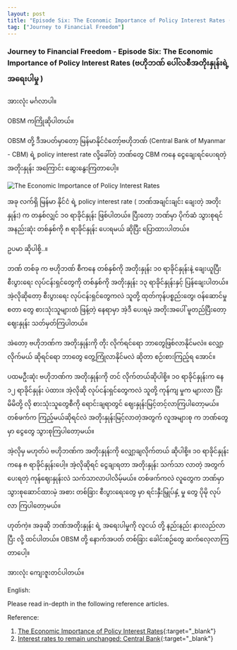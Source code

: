 ```yaml
---
layout: post
title: "Episode Six: The Economic Importance of Policy Interest Rates (ဗဟိုဘဏ် ပေါ်လစီအတိုးနှုန်းရဲ့ အရေးပါမှု)"
tag: ["Journey to Financial Freedom"]
---
```


### Journey to Financial Freedom - Episode Six: The Economic Importance of Policy Interest Rates (ဗဟိုဘဏ် ပေါ်လစီအတိုးနှုန်းရဲ့ အရေးပါမှု )

အားလုံး မင်္ဂလာပါ။

OBSM ကကြိုဆိုပါတယ်။

OBSM တို့ ဒီအပတ်မှာတော့ မြန်မာနိုင်ငံတော့်ဗဟိုဘဏ် (Central Bank of Myanmar - CBM) ရဲ့ policy interest rate လို့ခေါ်တဲ့ ဘဏ်တွေ CBM ကနေ ငွေချေးရင်ပေးရတဲ့ အတိုးနှုန်း အကြောင်း ဆွေးနွေးကြတာပေါ့။


<!-- more -->

<img src="http://drive.google.com/uc?export=view&id=1QHWMfbruCTpUxqivcL49xb8fo0qsvRle" alt="The Economic Importance of Policy Interest Rates">

အခု လက်ရှိ မြန်မာ နိုင်ငံ ရဲ့ policy interest rate ( ဘဏ်အချင်းချင်း ချေးတဲ့ အတိုးနှုန်း) က တနှစ်လျှင် ၁၀ ရာခိုင်နှုန်း ဖြစ်ပါတယ်။ ပြီးတော့ ဘဏ်မှာ ပိုက်ဆံ သွားစုရင် အနည်းဆုံး တစ်နှစ်ကို ၈ ရာခိုင်နှုန်း ပေးရမယ် ဆိုပြီး ပြောထားပါတယ်။

ဥပမာ ဆိုပါစို့..။

ဘဏ် တစ်ခု က ဗဟိုဘဏ် စီကနေ တစ်နှစ်ကို အတိုးနှုန်း ၁၀ ရာခိုင်နှုန်းနဲ့ ချေးယူပြီး စီးပွားရေး လုပ်ငန်းရှင်တွေကို တစ်နှစ်ကို အတိုးနှုန်း ၁၃ ရာခိုင်နှုန်းနှင့် ပြန်ချေးပါတယ်။ အဲ့လိုဆိုတော့ စီးပွားရေး လုပ်ငန်းရှင်တွေကလဲ သူတို့ ထုတ်ကုန်ပစ္စည်းတွေ၊ ဝန်ဆောင်မှု စတာ တွေ စားသုံးသူများထံ ဖြန့်တဲ့ နေရာမှာ အဲ့ဒီ ပေးရမဲ့ အတိုးအပေါ် မူတည်ပြီးတော့ ဈေးနှုန်း သတ်မှတ်ကြပါတယ်။

အဲတော့ ဗဟိုဘဏ်က အတိုးနှုန်းကို တိုး လိုက်ရင်ရော ဘာတွေဖြစ်လာနိုင်မလဲ။ လျှော့လိုက်မယ် ဆိုရင်ရော ဘာတွေ တွေ့ကြုံလာနိုင်မလဲ ဆိုတာ စဉ်းစားကြည့်ရ အောင်။

ပထမဦးဆုံး ဗဟိုဘဏ်က အတိုးနှုန်းကို တင် လိုက်တယ်ဆိုပါစို့။
၁၀ ရာခိုင်နှုန်းက နေ ၁၂ ရာခိုင်နှုန်း ပဲထား။ အဲ့လိုဆို လုပ်ငန်းရှင်တွေကလဲ သူတို့ ကုန်ကျ မှုက များလာ ပြီး မိမိတို့ လို စားသုံးသူတွေစီကို ရောင်းချရာတွင် ဈေးနှုန်းမြင့်တင့်လာကြပါတော့မယ်။ တစ်ဖက်က ကြည့်မယ်ဆိုရင်လဲ အတိုးနှုန်းမြင့်လာတဲ့အတွက် လူအများစု က ဘဏ်တွေမှာ ငွေတွေ သွားစုကြပါတော့မယ်။

အဲ့လိုမှ မဟုတ်ပဲ ဗဟိုဘဏ်က အတိုးနှုန်းကို လျှော့ချလိုက်တယ် ဆိုပါစို့။ ၁၀ ရာခိုင်နှုန်း ကနေ ၈ ရာခိုင်နှုန်းပေါ့။ အဲ့လိုဆိုရင် ငွေချးရတာ အတိုးနှုန်း သက်သာ လာတဲ့ အတွက် ပေးရတဲ့ ကုန်ဈေးနှုန်းလဲ သက်သာလာပါလိမ့်မယ်။ တစ်ဖက်ကလဲ လူတွေက ဘဏ်မှာ သွားစုဆောင်ထားမဲ့ အစား တစ်ခြား စီးပွားရေးတွေ မှာ ရင်းနှီးမြှုပ်နှံ့ မှု တွေ ပိုမို လုပ်လာ ကြပါတော့မယ်။

ဟုတ်ကဲ့။ အခုဆို ဘဏ်အတိုးနှုန်း ရဲ့ အရေးပါမှုကို လူငယ် တို့ နည်းနည်း နားလည်လာပြီး လို့ ထင်ပါတယ်။ OBSM တို့ နောက်အပတ် တစ်ခြား ခေါင်းစဉ်တွေ ဆက်လေ့လာကြတာပေါ့။

အားလုံး ကျေးဇူးတင်ပါတယ်။

English:

Please read in-depth in the following reference articles.

Reference:

1. [The Economic Importance of Policy Interest Rates](https://theyouthjournal.com/2019/05/22/the-economic-importance-of-policy-interest-rates/){:target="_blank"}
2. [Interest rates to remain unchanged: Central Bank](https://www.mmtimes.com/news/interest-rates-remain-unchanged-until-2020-central-bank.html){:target="_blank"}
